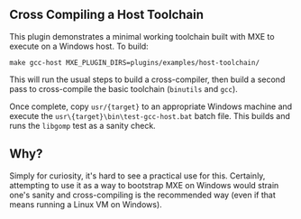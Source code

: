 Cross Compiling a Host Toolchain
--------------------------------

This plugin demonstrates a minimal working toolchain built with MXE to
execute on a Windows host. To build:

```
make gcc-host MXE_PLUGIN_DIRS=plugins/examples/host-toolchain/
```

This will run the usual steps to build a cross-compiler, then build a
second pass to cross-compile the basic toolchain (`binutils` and `gcc`).

Once complete, copy `usr/{target}` to an appropriate Windows machine
and execute the `usr\{target}\bin\test-gcc-host.bat` batch file. This
builds and runs the `libgomp` test as a sanity check.

Why?
----

Simply for curiosity, it's hard to see a practical use for this. Certainly,
attempting to use it as a way to bootstrap MXE on Windows would strain
one's sanity and cross-compiling is the recommended way (even if that means
running a Linux VM on Windows).
